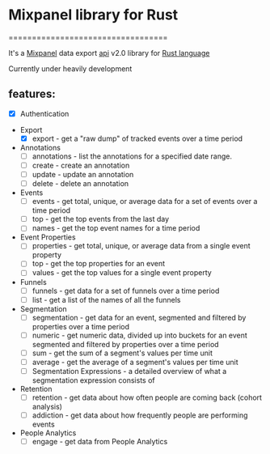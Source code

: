 # Mixpanel library for Rust
==================================

It's a [Mixpanel](https://mixpanel.com) data export [api](https://mixpanel.com/docs/api-documentation/data-export-api) v2.0 library for [Rust language](http://www.rust-lang.org)

Currently under heavily development

## features:
* [x] Authentication
* Export
  * [x] export - get a "raw dump" of tracked events over a time period
* Annotations
  * [ ] annotations - list the annotations for a specified date range.
  * [ ] create - create an annotation
  * [ ] update - update an annotation
  * [ ] delete - delete an annotation
* Events
  * [ ] events - get total, unique, or average data for a set of events over a time period
  * [ ] top - get the top events from the last day
  * [ ] names - get the top event names for a time period
* Event Properties
  * [ ] properties - get total, unique, or average data from a single event property
  * [ ] top - get the top properties for an event
  * [ ] values - get the top values for a single event property
* Funnels
  * [ ] funnels - get data for a set of funnels over a time period
  * [ ] list - get a list of the names of all the funnels
* Segmentation
  * [ ] segmentation - get data for an event, segmented and filtered by properties over a time period
  * [ ] numeric - get numeric data, divided up into buckets for an event segmented and filtered by properties over a time period
  * [ ] sum - get the sum of a segment's values per time unit
  * [ ] average - get the average of a segment's values per time unit
  * [ ] Segmentation Expressions - a detailed overview of what a segmentation expression consists of
* Retention
  * [ ] retention - get data about how often people are coming back (cohort analysis)
  * [ ] addiction - get data about how frequently people are performing events
* People Analytics
  * [ ] engage - get data from People Analytics
